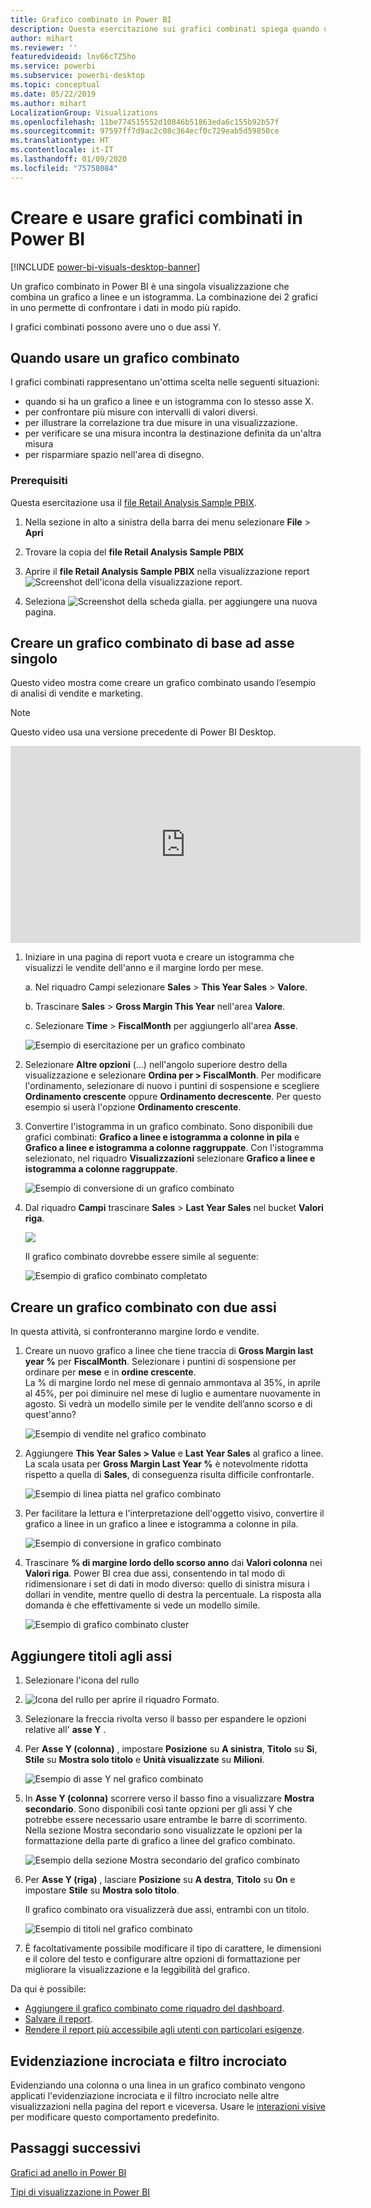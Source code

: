 ```yaml
---
title: Grafico combinato in Power BI
description: Questa esercitazione sui grafici combinati spiega quando usarli e come crearli nel servizio Power BI e in Power BI Desktop.
author: mihart
ms.reviewer: ''
featuredvideoid: lnv66cTZ5ho
ms.service: powerbi
ms.subservice: powerbi-desktop
ms.topic: conceptual
ms.date: 05/22/2019
ms.author: mihart
LocalizationGroup: Visualizations
ms.openlocfilehash: 11be774515552d10846b51863eda6c155b92b57f
ms.sourcegitcommit: 97597ff7d9ac2c08c364ecf0c729eab5d59850ce
ms.translationtype: HT
ms.contentlocale: it-IT
ms.lasthandoff: 01/09/2020
ms.locfileid: "75758084"
---
```

# <a name="create-and-use-combo-charts-in-power-bi"></a>Creare e usare grafici combinati in Power BI

[!INCLUDE [power-bi-visuals-desktop-banner](../includes/power-bi-visuals-desktop-banner.md)]

Un grafico combinato in Power BI è una singola visualizzazione che combina un grafico a linee e un istogramma. La combinazione dei 2 grafici in uno permette di confrontare i dati in modo più rapido.

I grafici combinati possono avere uno o due assi Y.

## <a name="when-to-use-a-combo-chart"></a>Quando usare un grafico combinato
I grafici combinati rappresentano un'ottima scelta nelle seguenti situazioni:

* quando si ha un grafico a linee e un istogramma con lo stesso asse X.
* per confrontare più misure con intervalli di valori diversi.
* per illustrare la correlazione tra due misure in una visualizzazione.
* per verificare se una misura incontra la destinazione definita da un'altra misura
* per risparmiare spazio nell'area di disegno.

### <a name="prerequisites"></a>Prerequisiti
Questa esercitazione usa il [file Retail Analysis Sample PBIX](https://download.microsoft.com/download/9/6/D/96DDC2FF-2568-491D-AAFA-AFDD6F763AE3/Retail%20Analysis%20Sample%20PBIX.pbix).

1. Nella sezione in alto a sinistra della barra dei menu selezionare **File** > **Apri**
   
2. Trovare la copia del **file Retail Analysis Sample PBIX**

1. Aprire il **file Retail Analysis Sample PBIX** nella visualizzazione report ![Screenshot dell'icona della visualizzazione report](media/power-bi-visualization-kpi/power-bi-report-view.png).

1. Seleziona ![Screenshot della scheda gialla.](media/power-bi-visualization-kpi/power-bi-yellow-tab.png) per aggiungere una nuova pagina.



## <a name="create-a-basic-single-axis-combo-chart"></a>Creare un grafico combinato di base ad asse singolo
Questo video mostra come creare un grafico combinato usando l’esempio di analisi di vendite e marketing.
   > [!NOTE]
   > Questo video usa una versione precedente di Power BI Desktop.
   > 
   > 
<iframe width="560" height="315" src="https://www.youtube.com/embed/lnv66cTZ5ho?list=PL1N57mwBHtN0JFoKSR0n-tBkUJHeMP2cP" frameborder="0" allowfullscreen></iframe>  

<a name="create"></a>

1. Iniziare in una pagina di report vuota e creare un istogramma che visualizzi le vendite dell'anno e il margine lordo per mese.

    a.  Nel riquadro Campi selezionare **Sales** \> **This Year Sales** > **Valore**.

    b.  Trascinare **Sales** \> **Gross Margin This Year** nell'area **Valore**.

    c. Selezionare **Time** \> **FiscalMonth** per aggiungerlo all'area **Asse**.

    ![Esempio di esercitazione per un grafico combinato](media/power-bi-visualization-combo-chart/combotutorial1new.png)
5. Selezionare **Altre opzioni** (...) nell'angolo superiore destro della visualizzazione e selezionare **Ordina per > FiscalMonth**. Per modificare l'ordinamento, selezionare di nuovo i puntini di sospensione e scegliere **Ordinamento crescente** oppure **Ordinamento decrescente**. Per questo esempio si userà l'opzione **Ordinamento crescente**.

6. Convertire l'istogramma in un grafico combinato. Sono disponibili due grafici combinati: **Grafico a linee e istogramma a colonne in pila** e **Grafico a linee e istogramma a colonne raggruppate**. Con l'istogramma selezionato, nel riquadro **Visualizzazioni** selezionare **Grafico a linee e istogramma a colonne raggruppate**.

    ![Esempio di conversione di un grafico combinato](media/power-bi-visualization-combo-chart/converttocombo-new2.png)
7. Dal riquadro **Campi** trascinare **Sales** \> **Last Year Sales** nel bucket **Valori riga**.

   ![](media/power-bi-visualization-combo-chart/linevaluebucket.png)

   Il grafico combinato dovrebbe essere simile al seguente:

   ![Esempio di grafico combinato completato](media/power-bi-visualization-combo-chart/combochartdone-new.png)

## <a name="create-a-combo-chart-with-two-axes"></a>Creare un grafico combinato con due assi
In questa attività, si confronteranno margine lordo e vendite.

1. Creare un nuovo grafico a linee che tiene traccia di **Gross Margin last year %** per **FiscalMonth**. Selezionare i puntini di sospensione per ordinare per **mese** e in **ordine crescente**.  
La % di margine lordo nel mese di gennaio ammontava al 35%, in aprile al 45%, per poi diminuire nel mese di luglio e aumentare nuovamente in agosto. Si vedrà un modello simile per le vendite dell’anno scorso e di quest'anno?

   ![Esempio di vendite nel grafico combinato](media/power-bi-visualization-combo-chart/combo1-new.png)
2. Aggiungere **This Year Sales > Value** e **Last Year Sales** al grafico a linee. La scala usata per **Gross Margin Last Year %** è notevolmente ridotta rispetto a quella di **Sales**, di conseguenza risulta difficile confrontarle.      

   ![Esempio di linea piatta nel grafico combinato](media/power-bi-visualization-combo-chart/flatline-new.png)
3. Per facilitare la lettura e l'interpretazione dell'oggetto visivo, convertire il grafico a linee in un grafico a linee e istogramma a colonne in pila.

   ![Esempio di conversione in grafico combinato](media/power-bi-visualization-combo-chart/converttocombo-new.png)

4. Trascinare **% di margine lordo dello scorso anno** dai **Valori colonna** nei **Valori riga**. Power BI crea due assi, consentendo in tal modo di ridimensionare i set di dati in modo diverso: quello di sinistra misura i dollari in vendite, mentre quello di destra la percentuale. La risposta alla domanda è che effettivamente si vede un modello simile.

   ![Esempio di grafico combinato cluster](media/power-bi-visualization-combo-chart/power-bi-clustered-combo.png)    

## <a name="add-titles-to-the-axes"></a>Aggiungere titoli agli assi
1. Selezionare l'icona del rullo 
1. ![Icona del rullo](media/power-bi-visualization-combo-chart/power-bi-paintroller.png) per aprire il riquadro Formato.
1. Selezionare la freccia rivolta verso il basso per espandere le opzioni relative all' **asse Y** .
1. Per **Asse Y (colonna)** , impostare **Posizione** su **A sinistra**, **Titolo** su **Sì**, **Stile** su **Mostra solo titolo** e **Unità visualizzate** su **Milioni**.

   ![Esempio di asse Y nel grafico combinato](media/power-bi-visualization-combo-chart/power-bi-open-y.png)
4. In **Asse Y (colonna)** scorrere verso il basso fino a visualizzare **Mostra secondario**. Sono disponibili così tante opzioni per gli assi Y che potrebbe essere necessario usare entrambe le barre di scorrimento. Nella sezione Mostra secondario sono visualizzate le opzioni per la formattazione della parte di grafico a linee del grafico combinato.

   ![Esempio della sezione Mostra secondario del grafico combinato](media/power-bi-visualization-combo-chart/power-bi-secondary.png)
5. Per **Asse Y (riga)** , lasciare **Posizione** su **A destra**, **Titolo** su **On** e impostare **Stile** su **Mostra solo titolo**.

   Il grafico combinato ora visualizzerà due assi, entrambi con un titolo.

   ![Esempio di titoli nel grafico combinato](media/power-bi-visualization-combo-chart/power-bi-2-titles.png)

6. È facoltativamente possibile modificare il tipo di carattere, le dimensioni e il colore del testo e configurare altre opzioni di formattazione per migliorare la visualizzazione e la leggibilità del grafico.

Da qui è possibile:

* [Aggiungere il grafico combinato come riquadro del dashboard](../service-dashboard-tiles.md).
* [Salvare il report](../service-report-save.md).
* [Rendere il report più accessibile agli utenti con particolari esigenze](../desktop-accessibility.md).

## <a name="cross-highlighting-and-cross-filtering"></a>Evidenziazione incrociata e filtro incrociato

Evidenziando una colonna o una linea in un grafico combinato vengono applicati l'evidenziazione incrociata e il filtro incrociato nelle altre visualizzazioni nella pagina del report e viceversa. Usare le [interazioni visive](../service-reports-visual-interactions.md) per modificare questo comportamento predefinito.

## <a name="next-steps"></a>Passaggi successivi

[Grafici ad anello in Power BI](power-bi-visualization-doughnut-charts.md)

[Tipi di visualizzazione in Power BI](power-bi-visualization-types-for-reports-and-q-and-a.md)
